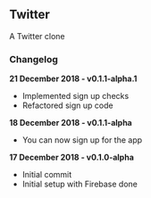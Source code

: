 ## Twitter

A Twitter clone

### Changelog
**21 December 2018 - v0.1.1-alpha.1**
- Implemented sign up checks
- Refactored sign up code

**18 December 2018 - v0.1.1-alpha**
- You can now sign up for the app

**17 December 2018 - v0.1.0-alpha**
- Initial commit
- Initial setup with Firebase done
